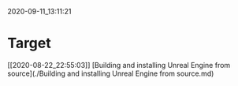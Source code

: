 2020-09-11_13:11:21

# Target

[[2020-08-22_22:55:03]] [Building and installing Unreal Engine from source](./Building and installing Unreal Engine from source.md)
